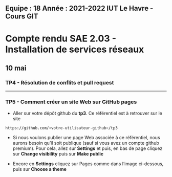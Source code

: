 **Equipe :** 18
**Année :** 2021-2022
**IUT Le Havre - Cours GIT**
--------------------------------------------------------------------------------------
# Compte rendu SAE 2.03 - Installation de services réseaux
## 10 mai
### TP4 - Résolution de conflits et pull request

--------------------------------------------------------------------------------------
### TP5 - Comment créer un site Web sur GitHub pages

* Aller sur votre dépôt github du **tp3**. Ce référentiel est à retrouver sur le site 

```bash
https://github.com/<votre-utilisateur-github>/tp3
```

* Si nous voulons publier une page Web associée à ce référentiel, nous aurons besoin qu’il soit publique (sauf si vous avez un compte github premium). Pour cela, allez sur **Settings** et puis, en bas de page cliquez sur **Change visibility** puis sur **Make public**

* Encore en **Settings** cliquez sur Pages comme dans l’image ci-dessous, puis sur **Choose a theme**
